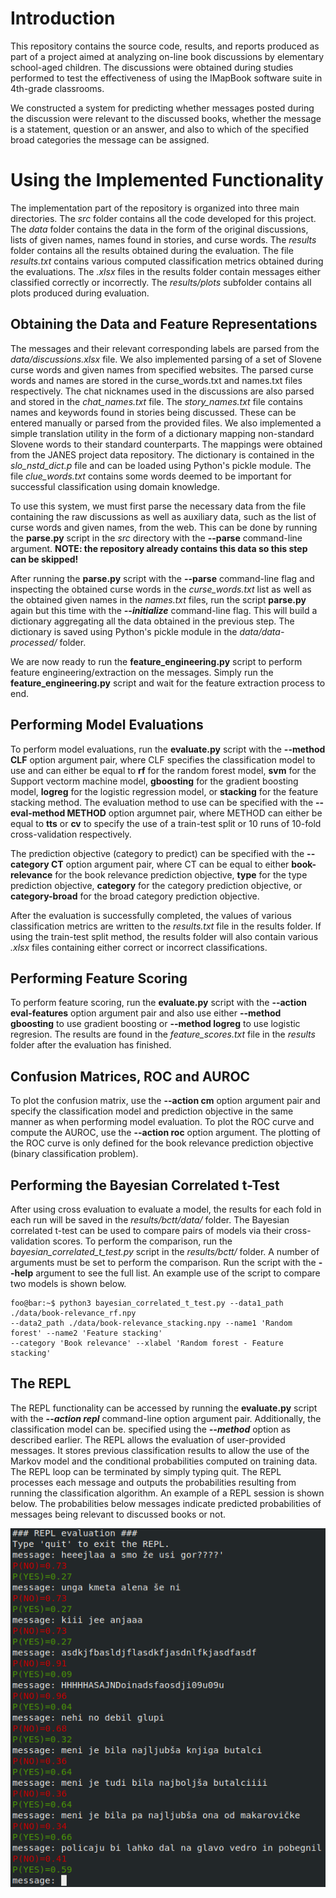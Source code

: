 # Introduction

This repository contains the source code, results, and reports produced as part of a project aimed at analyzing on-line book discussions by elementary school-aged children. 
The discussions were obtained during studies performed to test the effectiveness of using the IMapBook software suite in 4th-grade classrooms.

We constructed a system for predicting whether messages posted during the discussion were relevant to the discussed books, whether the message is a statement, question or an answer, and also to which 
of the specified broad categories the message can be assigned.

# Using the Implemented Functionality

The implementation part of the repository is organized into three main directories. The *src* folder contains all the code developed for this project. The *data* folder contains the data in the
form of the original discussions, lists of given names, names found in stories, and curse words. The *results* folder contains all the results obtained during the evaluation. The file *results.txt*
contains various computed classification metrics obtained during the evaluations. The *.xlsx* files in the results folder contain messages either classified correctly or incorrectly. The *results/plots* 
subfolder contains all plots produced during evaluation.

## Obtaining the Data and Feature Representations

The messages and their relevant corresponding labels are parsed from the *data/discussions.xlsx* file. We also implemented parsing of a set of Slovene curse words and given names
from specified websites. The parsed curse words and names are stored in the curse\_words.txt and names.txt files respectively. The chat nicknames used in the discussions are also
parsed and stored in the *chat\_names.txt* file. The *story\_names.txt* file contains names and keywords found in stories being discussed. These can be entered manually or parsed from
the provided files. We also implemented a simple translation utility in the form of a dictionary mapping non-standard Slovene words to their standard counterparts. The mappings were obtained
from the JANES project data repository. The dictionary is contained in the *slo\_nstd\_dict.p* file and can be loaded using Python's pickle module. The file *clue\_words.txt* contains
some words deemed to be important for successful classification using domain knowledge.

To use this system, we must first parse the necessary data from the file containing the raw discussions as well as auxiliary data, such as the list of curse words and given names, from the web. 
This can be done by running the **parse.py** script in the *src* directory with the **--parse** command-line argument. **NOTE: the repository already contains this data so this step can be skipped!**

After running the **parse.py** script with the **--parse** command-line flag and inspecting the obtained curse words in the *curse\_words.txt* list as well as
the obtained given names in the *names.txt* files, run the script **parse.py** again but this time with the ***--initialize*** command-line flag. This will
build a dictionary aggregating all the data obtained in the previous step. The dictionary is saved using Python's pickle module in the *data/data-processed/* folder.

We are now ready to run the **feature\_engineering.py** script to perform feature engineering/extraction on the messages. Simply run the **feature\_engineering.py** script and
wait for the feature extraction process to end.

## Performing Model Evaluations

To perform model evaluations, run the **evaluate.py** script with the **--method CLF** option argument pair, where CLF specifies the classification model to use and can either be equal to **rf** for
the random forest model, **svm** for the Support vectorm machine model, **gboosting** for the gradient boosting model, **logreg** for the logistic regression model, or **stacking**
for the feature stacking method. The evaluation method to use can be specified with the **--eval-method METHOD** option argumnet pair, where METHOD can either be equal to **tts** or **cv** to
specify the use of a train-test split or 10 runs of 10-fold cross-validation respectively.

The prediction objective (category to predict) can be specified with the **--category CT** option argument pair, where CT can be equal to either **book-relevance** for the book relevance
prediction objective, **type** for the type prediction objective, **category** for the category prediction objective, or **category-broad** for the broad category prediction objective.

After the evaluation is successfully completed, the values of various classification metrics are written to the *results.txt* file in the results folder. If using the train-test split
method, the results folder will also contain various *.xlsx* files containing either correct or incorrect classifications.

## Performing Feature Scoring

To perform feature scoring, run the **evaluate.py** script with the **--action eval-features** option argument pair and also use either **--method gboosting** to use gradient boosting or
**--method logreg** to use logistic regresion. The results are found in the *feature_scores.txt* file in the *results* folder after the evaluation has finished.

## Confusion Matrices, ROC and AUROC

To plot the confusion matrix, use the **--action cm** option argument pair and specify the classification model and prediction objective in the same manner as when performing model
evaluation. To plot the ROC curve and compute the AUROC, use the **--action roc** option argument. The plotting of the ROC curve is only defined for the book relevance prediction objective
(binary classification problem).

## Performing the Bayesian Correlated t-Test

After using cross evaluation to evaluate a model, the results for each fold in each run will be
saved in the *results/bctt/data/* folder. The Bayesian correlated t-test can be used to compare pairs of models via their cross-validation scores. To perform the comparison, run the *bayesian_correlated_t_test.py* script in the *results/bctt/* folder. A number of arguments must be set to perform the
comparison. Run the script with the **--help** argument to see the full list. An example use of the script to compare two models is shown below.

```console
foo@bar:~$ python3 bayesian_correlated_t_test.py --data1_path ./data/book-relevance_rf.npy 
--data2_path ./data/book-relevance_stacking.npy --name1 'Random forest' --name2 'Feature stacking' 
--category 'Book relevance' --xlabel 'Random forest - Feature stacking'
```

## The REPL

The REPL functionality can be accessed by running the **evaluate.py** script with the ***--action repl*** command-line option argument pair. Additionally, the classification model can be.
specified using the ***--method*** option as described earlier. The REPL allows the evaluation of user-provided messages. It stores previous classification results to allow
the use of the Markov model and the conditional probabilities computed on training data. The REPL loop can be terminated by simply typing quit. The REPL processes each
message and outputs the probabilities resulting from running the classification algorithm. An example of a REPL session is shown below. The probabilities below messages indicate predicted
probabilities of messages being relevant to discussed books or not.

![alt text](./reports/img/repl_session.png "REPL Session")

